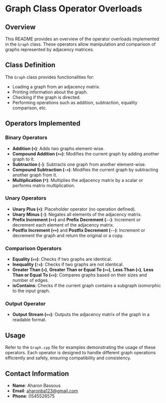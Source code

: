 # Graph Class Operator Overloads

## Overview
This README provides an overview of the operator overloads implemented in the `Graph` class. These operators allow manipulation and comparison of graphs represented by adjacency matrices.

## Class Definition
The `Graph` class provides functionalities for:
- Loading a graph from an adjacency matrix.
- Printing information about the graph.
- Checking if the graph is directed.
- Performing operations such as addition, subtraction, equality comparison, etc.

## Operators Implemented
### Binary Operators
- **Addition (`+`)**: Adds two graphs element-wise.
- **Compound Addition (`+=`)**: Modifies the current graph by adding another graph to it.
- **Subtraction (`-`)**: Subtracts one graph from another element-wise.
- **Compound Subtraction (`-=`)**: Modifies the current graph by subtracting another graph from it.
- **Multiplication (`*`)**: Multiplies the adjacency matrix by a scalar or performs matrix multiplication.

### Unary Operators
- **Unary Plus (`+`)**: Placeholder operator (no operation defined).
- **Unary Minus (`-`)**: Negates all elements of the adjacency matrix.
- **Prefix Increment (`++`)** and **Prefix Decrement (`--`)**: Increment or decrement each element of the adjacency matrix.
- **Postfix Increment (`++`)** and **Postfix Decrement (`--`)**: Increment or decrement the graph and return the original or a copy.

### Comparison Operators
- **Equality (`==`)**: Checks if two graphs are identical.
- **Inequality (`!=`)**: Checks if two graphs are not identical.
- **Greater Than (`>`)**, **Greater Than or Equal To (`>=`)**, **Less Than (`<`)**, **Less Than or Equal To (`<=`)**: Compares graphs based on their sizes and number of edges.
- **isContains**: Checks if the current graph contains a subgraph isomorphic to the input graph.

### Output Operator
- **Output Stream (`<<`)**: Outputs the adjacency matrix of the graph in a readable format.

## Usage
Refer to the `Graph.cpp` file for examples demonstrating the usage of these operators. Each operator is designed to handle different graph operations efficiently and safely, ensuring compatibility and consistency.

## Contact Information
- **Name**: Aharon Bassous
- **Email**: aharonba123@gmail.com
- **Phone**: 0545526575
